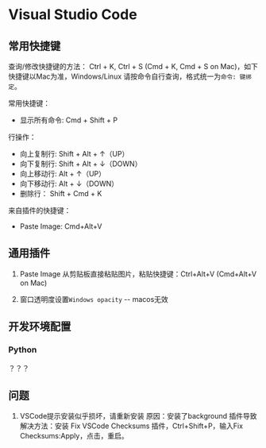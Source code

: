 # Visual Studio Code

## 常用快捷键

查询/修改快捷键的方法： Ctrl + K, Ctrl + S (Cmd + K, Cmd + S on Mac)，如下快捷键以Mac为准，Windows/Linux 请按命令自行查询，格式统一为`命令: 键绑定`。

常用快捷键：

- 显示所有命令: Cmd + Shift + P

行操作：

- 向上复制行: Shift + Alt + ↑（UP）
- 向下复制行: Shift + Alt + ↓（DOWN）
- 向上移动行: Alt + ↑（UP）
- 向下移动行: Alt + ↓（DOWN）
- 删除行： Shift + Cmd + K

来自插件的快捷键：

- Paste Image: Cmd+Alt+V

## 通用插件

1. Paste Image
    从剪贴板直接粘贴图片，粘贴快捷键：Ctrl+Alt+V (Cmd+Alt+V on Mac)

1. 窗口透明度设置`Windows opacity` -- macos无效

## 开发环境配置

### Python
？？？
## 问题

1. VSCode提示安装似乎损坏，请重新安装
    原因：安装了background 插件导致
    解决方法：安装 Fix VSCode Checksums 插件，Ctrl+Shift+P，输入Fix Checksums:Apply，点击，重启。
